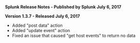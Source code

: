 **Splunk Release Notes - Published by Splunk July 6, 2017**


**Version 1.3.7 - Released July 6, 2017**

* Added "post data" action
* Added "update event" action
* Fixed an issue that caused "get host events" to return no data
